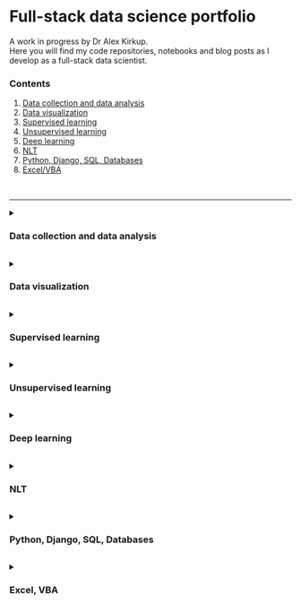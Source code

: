 # Full-stack data science portfolio
A work in progress by Dr Alex Kirkup. \
Here you will find my code repositories, notebooks and blog posts as I develop as a full-stack data scientist.




### Contents
1. <a href="#EDA">Data collection and data analysis</a>
1. <a href="#Viz">Data visualization</a>
2. <a href="#SL">Supervised learning</a>
3. <a href="#UL">Unsupervised learning</a>
4. <a href="#DEEP">Deep learning</a>
5. <a href="#NLT">NLT</a>
6. <a href="#PYTHON">Python, Django, SQL, Databases</a>
7. <a href="#VBA">Excel/VBA</a>
<br>
<hr>






<a name="EDA"></a>
<details><summary><h3>Data collection and data analysis</h3></summary>
<table>
<tr>
  <td>
    <img src='Project - web scraping indeed.com/web_scraping.JPG' height = 40>
  </td>
  <td>    
    Web scraping 2023 data science jobs on Indeed to extract the key skills required
    <br>
    (<a href='https://medium.com/@alex.kirkup/web-scraping-2023-data-science-jobs-listings-to-extract-the-key-skills-required-2359bfab176e'>Medium</a>)
    (<a href='Project - web scraping indeed.com'>GitHub Project</a>)
  </td>
</tr>
<tr>
  <td>
    <img src='Medium - Seaborn date ordinals/Seaborn date ordinals.JPG' height = 40>
  </td>
  <td>
    Seaborn doesn’t like dates: using date ordinals instead
    <br>
    (<a href='https://medium.com/@alex.kirkup/seaborn-doesnt-like-dates-using-date-ordinals-instead-36f7ad4900d9'>Medium</a>)
  </td>
</tr>
<tr>
  <td>
    <img src='Medium - Geospatial EDA 911 calls/logo 2.JPG' height = 40>
  </td>
  <td>
    A geo-spatial Exploratory Data Analysis of the emergency 911 call dataset from Montgomery County, PA, using Pandas, NumPy, Seaborn, Folium and Scikit Learn
    (<a href='https://www.kaggle.com/code/alexkirkup/emergency-911-call-eda'>Kaggle Notebook</a>)
  </td>
</tr>
</table>
</details>






<a name="Viz"></a>
<details><summary><h3>Data visualization</h3></summary>
<table>
<tr>
  <td>
    <img src='Project - 9 visualizations/logo 1.JPG' height = 40>
  </td>
  <td>
    1. An interactive line graph showing differences in global temperature from the 1961-1990 average using Plotly Express
    (<a href='Project - 9 visualizations/1. Global Temperature.ipyn'>Notebook</a>)
  </td>
</tr>
<tr>
  <td>
    <img src='Medium - Seaborn date ordinals/Seaborn date ordinals.JPG' height = 40>
  </td>
  <td>
    <a href='https://medium.com/@alex.kirkup/seaborn-doesnt-like-dates-using-date-ordinals-instead-36f7ad4900d9'>
      Seaborn doesn’t like dates: using date ordinals instead (Medium)
    </a>
  </td>
</tr>
<tr>
  <td>
    <img src='Medium - Geospatial EDA 911 calls/logo 2.JPG' height = 40>
  </td>
  <td>
    <a href='https://www.kaggle.com/code/alexkirkup/emergency-911-call-eda'>
      A geo-spatial Exploratory Data Analysis of the emergency 911 call dataset from Montgomery County, PA, using Pandas, NumPy, Seaborn, Folium and Scikit Learn (Kaggle Notebook)
    </a>
  </td>
</tr>
</table>
</details>








<a name="SL"></a>
<details><summary><h3>Supervised learning</h3></summary>
<table>
<tr>
  <td>
    <a href='Project - GCSE Prediction\Predicting GCSE grades.ipynb'>Predicting GCSE grades from prior assessments: Classification model spot-checking using Scikit-Learn (Jupyter Notebook)</a>
  </td>
</tr>
<tr>
  <td>
    Project 2
  </td>
</tr>
</table>
</details>






<a name="UL"></a>
<details><summary><h3>Unsupervised learning</h3></summary>
<table>
<tr>
  <td>
    Project 1
  </td>
</tr>
<tr>
  <td>
    Project 2
  </td>
</tr>
</table>
</details>






<a name="DEEP"></a>
<details><summary><h3>Deep learning</h3></summary>
<table>
<tr>
  <td>
    Project 1
  </td>
</tr>
<tr>
  <td>
    Project 2
  </td>
</tr>
</table>
</details>





  
<a name="NLT"></a>
<details><summary><h3>NLT</h3></summary>
<table>
<tr>
  <td>
    Project 1
  </td>
</tr>
<tr>
  <td>
    Project 2
  </td>
</tr>
</table>
</details>






<a name="PYTHON"></a>
<details><summary><h3>Python, Django, SQL, Databases</h3></summary>
<table>
<tr>
  <td>
    <a href='https://medium.com/@alex.kirkup/clean-a-kaggle-dataset-with-pandas-and-insert-into-a-django-database-using-python-3e2ecbcbdc7f'>Clean a Kaggle dataset with Pandas and insert into a Django database using Python (Medium)</a>
  </td>
</tr>
<tr>
  <td>
    <a href='https://medium.com/@alex.kirkup/a-generic-csv-importer-for-any-django-model-part-1-17159b010c7b'>A generic CSV importer for any Django model, part 1 (Medium)</a>
  </td>
</tr>
<tr>
  <td>
    <a href='https://medium.com/@alex.kirkup/making-error-messages-visible-in-django-forms-1abea48c802a'>Making error messages visible in Django forms (Medium)</a>
  </td>
</tr>
<tr>
  <td>
    <a href='https://medium.com/@alex.kirkup/creating-dynamic-labels-for-django-form-fields-9c4d809da651'>Creating dynamic labels for Django form fields (Medium)</a>
  </td>
</tr>  
<tr>
  <td>
    <a href='https://medium.com/@alex.kirkup/integerchoices-in-django-models-working-seamlessly-from-the-backend-and-the-frontend-using-labels-a3e77b86d419'>IntegerChoices in Django Models: working seamlessly from the backend and the frontend using labels (Medium)</a>
  </td>
</tr>
<tr>
  <td>
    <a href='https://medium.com/@alex.kirkup/access-an-item-in-a-list-using-django-template-language-by-writing-a-custom-filter-4542f0bba602'>Access an item in a list using Django Template Language by writing a Custom Filter (Medium)</a>
  </td>
</tr>
<tr>
  <td>
    <a href='https://medium.com/@alex.kirkup/the-managementform-data-is-missing-or-has-been-tampered-with-error-in-django-5ff1cc0ac3ec'>The “ManagementForm data is missing or has been tampered with” error in Django (Medium)</a>
  </td>
</tr>
</table>
</details>






<a name="VBA"></a>
<details><summary><h3>Excel, VBA</h3></summary>
<table>
<tr>
  <td>
    <a href='https://medium.com/@alex.kirkup/when-whole-school-data-works-for-everyone-d60bc6c948d2'>When whole school data works for everyone (Medium)</a>
  </td>
</tr>
<tr>
  <td>
    <a href='https://medium.com/@alex.kirkup/making-the-most-of-pupil-data-7aca41e53d97'>How to make the most of pupil data (Medium)</a>
  </td>
</tr>
</table>
</details>

